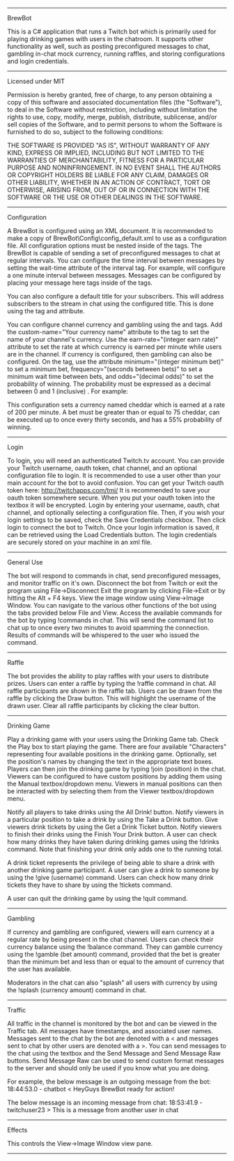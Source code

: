 ********************************************************************************

BrewBot

This is a C# application that runs a Twitch bot which is primarily used for
playing drinking games with users in the chatroom. It supports other functionality
as well, such as posting preconfigured messages to chat, gambling in-chat mock
currency, running raffles, and storing configurations and login credentials.

********************************************************************************

Licensed under MIT

Permission is hereby granted, free of charge, to any person obtaining a copy
of this software and associated documentation files (the "Software"), to deal
in the Software without restriction, including without limitation the rights
to use, copy, modify, merge, publish, distribute, sublicense, and/or sell
copies of the Software, and to permit persons to whom the Software is
furnished to do so, subject to the following conditions:

THE SOFTWARE IS PROVIDED "AS IS", WITHOUT WARRANTY OF ANY KIND, EXPRESS OR
IMPLIED, INCLUDING BUT NOT LIMITED TO THE WARRANTIES OF MERCHANTABILITY,
FITNESS FOR A PARTICULAR PURPOSE AND NONINFRINGEMENT. IN NO EVENT SHALL THE
AUTHORS OR COPYRIGHT HOLDERS BE LIABLE FOR ANY CLAIM, DAMAGES OR OTHER
LIABILITY, WHETHER IN AN ACTION OF CONTRACT, TORT OR OTHERWISE, ARISING FROM,
OUT OF OR IN CONNECTION WITH THE SOFTWARE OR THE USE OR OTHER DEALINGS IN
THE SOFTWARE.

********************************************************************************

Configuration

 A BrewBot is configured using an XML document. It is recommended to make a copy
 of BrewBot\Config\config_default.xml to use as a configuration file. All configuration
 options must be nested inside of the <config></config> tags. The BrewBot
 is capable of sending a set of preconfigured messages to chat at regular intervals.
 You can configure the time interval between messages by setting the wait-time attribute
 of the interval tag. For example, <interval wait-time="60"/> will configure a one minute
 interval between messages. Messages can be configured by placing
 <message>your message here</message> tags inside of the <messages></messages> tags.
 
 You can also configure a default title for your subscribers. This will address
 subscribers to the stream in chat using the configured title. This is done using the
 <subscribers title="Your title"/> tag and attribute.
 
 You can configure channel currency and gambling using the <currency /> and <gambling />
 tags. Add the custom-name="Your currency name" attribute to the <currency /> tag to set
 the name of your channel's currency. Use the earn-rate="(integer earn rate)" attribute
 to set the rate at which currency is earned per minute while users are in the channel.
 If currency is configured, then gambling can also be configured. On the <gambling /> tag,
 use the attribute minimum="(integer minimum bet)" to set a minimum bet,
 frequency="(seconds between bets)" to set a minimum wait time between bets, and
 odds="(decimal odds)" to set the probability of winning. The probability must be expressed
 as a decimal between 0 and 1 (inclusive)  <currency custom-name="cheddar" />
  <gambling odds="0.55"/>. For example:
 
 <currency custom-name="cheddar" earn-rate="200" />
 <gambling minimum="75" frequency="30" odds="0.55"/>
 
 This configuration sets a currency named cheddar which is earned at a rate of 200
 per minute. A bet must be greater than or equal to 75 cheddar, can be executed up to
 once every thirty seconds, and has a 55% probability of winning.

********************************************************************************

Login

To login, you will need an authenticated Twitch.tv account. You can provide your Twitch
username, oauth token, chat channel, and an optional configuration file to login. It is
recommended to use a user other than your main account for the bot to avoid confusion.
You can get your Twitch oauth token here: http://twitchapps.com/tmi/
It is recommended to save your oauth token somewhere secure. When you put your oauth token
into the textbox it will be encrypted. Login by entering your username,
oauth, chat channel, and optionally selecting a configuration file. Then, if you wish your
login settings to be saved, check the Save Credentials checkbox. Then click login
to connect the bot to Twitch. Once your login information is saved, it can be retrieved
using the Load Credentials button. The login credentials are securely stored on your machine
in an xml file.

********************************************************************************

General Use

The bot will respond to commands in chat, send preconfigured messages, and monitor traffic
on it's own. Disconnect the bot from Twitch or exit the program using File->Disconnect
Exit the program by clicking File->Exit or by hitting the Alt + F4 keys. View the image window using
View->Image Window. You can navigate to the various other functions of the bot using the tabs
provided below File and View. Access the available commands for the bot by typing
!commands in chat. This will send the command list to chat up to once every two minutes to
avoid spamming the connection. Results of commands will be whispered to the user who issued
the command.

********************************************************************************

Raffle

The bot provides the ability to play raffles with your users to distribute prizes. Users can
enter a raffle by typing the !raffle command in chat. All raffle participants are shown in
the raffle tab. Users can be drawn from the raffle by clicking the Draw button. This will
highlight the username of the drawn user. Clear all raffle participants by clicking the clear button.

********************************************************************************

Drinking Game

Play a drinking game with your users using the Drinking Game tab. Check the
Play box to start playing the game. There are four available "Characters" representing
four available positions in the drinking game. Optionally, set the position's names by
changing the text in the appropriate text boxes. Players can then join the drinking
game by typing !join (position) in the chat. Viewers can be configured to have custom
positions by adding them using the Manual textbox/dropdown menu. Viewers in manual positions
can then be interacted with by selecting them from the Viewer textbox/dropdown menu. 

Notify all players to take drinks using the All Drink! button. Notify viewers in a particular
position to take a drink by using the Take a Drink button. Give viewers drink tickets by using
the Get a Drink Ticket button. Notify viewers to finish their drinks using the Finish Your Drink
button. A user can check how many drinks they have taken during drinking games using the !drinks
command. Note that finishing your drink only adds one to the running total.

A drink ticket represents the privilege of being able to share a drink with another drinking
game participant. A user can give a drink to someone by using the !give (username) command.
Users can check how many drink tickets they have to share by using the !tickets command.

A user can quit the drinking game by using the !quit command.

********************************************************************************

Gambling

If currency and gambling are configured, viewers will earn currency at a regular rate by
being present in the chat channel. Users can check their currency balance using the
!balance command. They can gamble currency using the !gamble (bet amount) command, provided
that the bet is greater than the minimum bet and less than or equal to the amount of
currency that the user has available.

Moderators in the chat can also "splash" all users with currency by using the
!splash (currency amount) command in chat.

********************************************************************************

Traffic

All traffic in the channel is monitored by the bot and can be viewed in the Traffic tab.
All messages have timestamps, and associated user names. Messages sent to the chat by
the bot are denoted with a < and messages sent to chat by other users are denoted with a >.
You can send messages to the chat using the textbox and the Send Message and Send Message Raw
buttons. Send Message Raw can be used to send custom format messages to the server and should
only be used if you know what you are doing.

For example, the below message is an outgoing message from the bot:
18:44:53.0 - chatbot < HeyGuys BrewBot ready for action!

The below message is an incoming message from chat:
18:53:41.9 - twitchuser23 > This is a message from another user in chat

********************************************************************************

Effects

This controls the View->Image Window view pane.

********************************************************************************